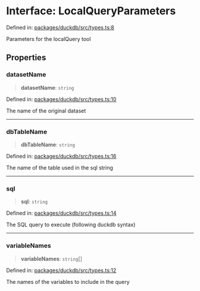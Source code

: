 # Interface: LocalQueryParameters

Defined in: [packages/duckdb/src/types.ts:8](https://github.com/GeoDaCenter/openassistant/blob/994a31d776db171047aa7cd650eb798b5317f644/packages/duckdb/src/types.ts#L8)

Parameters for the localQuery tool

## Properties

### datasetName

> **datasetName**: `string`

Defined in: [packages/duckdb/src/types.ts:10](https://github.com/GeoDaCenter/openassistant/blob/994a31d776db171047aa7cd650eb798b5317f644/packages/duckdb/src/types.ts#L10)

The name of the original dataset

***

### dbTableName

> **dbTableName**: `string`

Defined in: [packages/duckdb/src/types.ts:16](https://github.com/GeoDaCenter/openassistant/blob/994a31d776db171047aa7cd650eb798b5317f644/packages/duckdb/src/types.ts#L16)

The name of the table used in the sql string

***

### sql

> **sql**: `string`

Defined in: [packages/duckdb/src/types.ts:14](https://github.com/GeoDaCenter/openassistant/blob/994a31d776db171047aa7cd650eb798b5317f644/packages/duckdb/src/types.ts#L14)

The SQL query to execute (following duckdb syntax)

***

### variableNames

> **variableNames**: `string`[]

Defined in: [packages/duckdb/src/types.ts:12](https://github.com/GeoDaCenter/openassistant/blob/994a31d776db171047aa7cd650eb798b5317f644/packages/duckdb/src/types.ts#L12)

The names of the variables to include in the query
